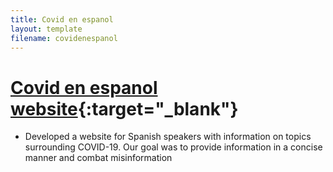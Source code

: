 ```yaml
---
title: Covid en espanol
layout: template
filename: covidenespanol
---
```


# [Covid en espanol website](http://www.covidenespanol.com/){:target="_blank"} 

- Developed a website for Spanish speakers with information on topics surrounding COVID-19. Our 
goal was to provide information in a concise manner and combat misinformation
